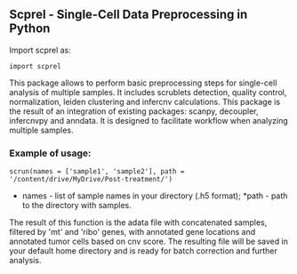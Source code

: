 ## Scprel - Single-Cell Data Preprocessing in Python

Import scprel as:

    import scprel

This package allows to perform basic preprocessing steps for single-cell analysis of multiple samples. It includes scrublets detection, quality control, normalization, leiden clustering and infercnv calculations. This package is the result of an integration of existing packages: scanpy, decoupler, infercnvpy and anndata. It is designed to facilitate workflow when analyzing multiple samples.

### Example of usage:

	scrun(names = ['sample1', 'sample2'], path = '/content/drive/MyDrive/Post-treatment/')

* names - list of sample names in your directory (.h5 format); *path - path to the directory with samples.

The result of this function is the adata file with concatenated samples, filtered by 'mt' and 'ribo' genes, with annotated gene locations and annotated tumor cells based on cnv score. The resulting file will be saved in your default home directory and is ready for batch correction and further analysis.